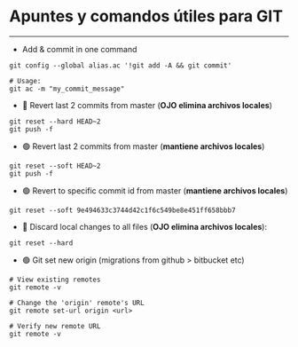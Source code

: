 # Apuntes y comandos útiles para GIT

---

- Add & commit in one command

```
git config --global alias.ac '!git add -A && git commit'

# Usage:
git ac -m "my_commit_message"
```

- 🔴 Revert last 2 commits from master (**OJO elimina archivos locales**)

```
git reset --hard HEAD~2
git push -f
```

- 🟢 Revert last 2 commits from master (**mantiene archivos locales**)

```
git reset --soft HEAD~2
git push -f
```

- 🟢 Revert to specific commit id from master (**mantiene archivos locales**)

```
git reset --soft 9e494633c3744d42c1f6c549be8e451ff658bbb7
```

- 🔴 Discard local changes to all files (**OJO elimina archivos locales**):

```
git reset --hard
```

- 🟢 Git set new origin (migrations from github > bitbucket etc)

```
# View existing remotes
git remote -v

# Change the 'origin' remote's URL
git remote set-url origin <url>

# Verify new remote URL
git remote -v
```

